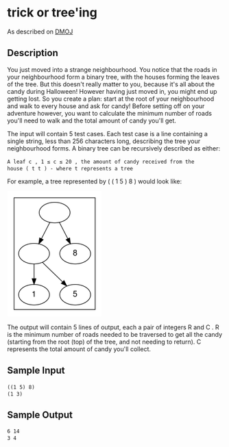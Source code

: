 trick or tree'ing
=================

As described on [DMOJ](https://dmoj.ca/problem/dwite12c1p4)


## Description

You just moved into a strange neighbourhood. You notice that the roads
in your neighbourhood form a binary tree, with the houses forming the
leaves of the tree. But this doesn't really matter to you, because it's
all about the candy during Halloween! However having just moved in, you
might end up getting lost. So you create a plan: start at the root of
your neighbourhood and walk to every house and ask for candy! Before
setting off on your adventure however, you want to calculate the minimum
number of roads you'll need to walk and the total amount of candy you'll
get.

The input will contain 5 test cases. Each test case is a line containing
a single string, less than 256 characters long, describing the tree
your neighbourhood forms. A binary tree can be recursively described as
either:

    A leaf c , 1 ≤ c ≤ 20 , the amount of candy received from the
    house ( t t ) - where t represents a tree

For example, a tree represented by ( ( 1 5 ) 8 ) would look like:

![tree example](../../img/tree_example.png)

The output will contain 5 lines of output, each a pair of integers R and
C . R is the minimum number of roads needed to be traversed to get all
the candy (starting from the root (top) of the tree, and not needing to
return). C represents the total amount of candy you'll collect.


## Sample Input 
```
((1 5) 8)
(1 3)
```

## Sample Output 
```
6 14 
3 4
```
